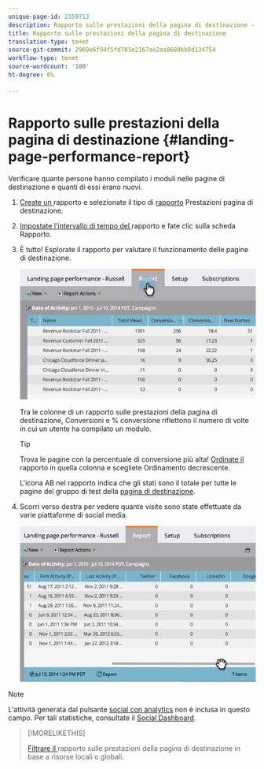 ```yaml
---
unique-page-id: 2359713
description: Rapporto sulle prestazioni della pagina di destinazione - Documenti Marketo - Documentazione del prodotto
title: Rapporto sulle prestazioni della pagina di destinazione
translation-type: tm+mt
source-git-commit: 2969e6f94f5fd781e2167ae2aa8680bb8d134754
workflow-type: tm+mt
source-wordcount: '180'
ht-degree: 0%

---
```



# Rapporto sulle prestazioni della pagina di destinazione {#landing-page-performance-report}

Verificare quante persone hanno compilato i moduli nelle pagine di destinazione e quanti di essi erano nuovi.

1. [Create un ](/help/marketo/product-docs/reporting/basic-reporting/creating-reports/create-a-report-in-a-program.md) rapporto e selezionate il tipo di  [rapporto](/help/marketo/product-docs/reporting/basic-reporting/report-types/report-type-overview.md) Prestazioni pagina di destinazione.
1. [Impostate l&#39;intervallo di tempo del ](/help/marketo/product-docs/reporting/basic-reporting/editing-reports/change-a-report-time-frame.md) rapporto e fate clic sulla scheda Rapporto.
1. È tutto! Esplorate il rapporto per valutare il funzionamento delle pagine di destinazione.

   ![](assets/image2014-9-16-15-3a53-3a33.png)

   Tra le colonne di un rapporto sulle prestazioni della pagina di destinazione, Conversioni e % conversione riflettono il numero di volte in cui un utente ha compilato un modulo.

   >[!TIP]
   >
   >Trova le pagine con la percentuale di conversione più alta! [Ordinate il ](/help/marketo/product-docs/reporting/basic-reporting/editing-reports/sort-report-on-columns.md) rapporto in quella colonna e scegliete Ordinamento decrescente.

   L&#39;icona AB nel rapporto indica che gli stati sono il totale per tutte le pagine del gruppo di test della [pagina di destinazione](/help/marketo/product-docs/demand-generation/landing-pages/understanding-landing-pages/landing-page-test-groups.md).

1. Scorri verso destra per vedere quante visite sono state effettuate da varie piattaforme di social media.

   ![](assets/image2014-9-16-15-3a54-3a27.png)

>[!NOTE]
>
>L&#39;attività generata dal pulsante [social con analytics](/help/marketo/product-docs/demand-generation/landing-pages/free-form-landing-pages/add-a-social-button-to-a-free-form-landing-page.md) non è inclusa in questo campo. Per tali statistiche, consultate il [Social Dashboard](/help/marketo/product-docs/demand-generation/social/social-functions/view-social-performance.md).

>[!MORELIKETHIS]
>
>[Filtrare il ](/help/marketo/product-docs/demand-generation/landing-pages/landing-page-actions/filter-a-landing-page-performance-report.md) rapporto sulle prestazioni della pagina di destinazione in base a risorse locali o globali.
